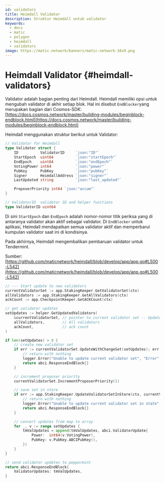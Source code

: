```yaml
---
id: validators
title: Heimdall Validator
description: Struktur Heimdall untuk validator
keywords:
  - docs
  - matic
  - polygon
  - heimdall
  - validators
image: https://matic.network/banners/matic-network-16x9.png
---
```


# Heimdall Validator {#heimdall-validators}

Validator adalah bagian penting dari Heimdall. Heimdall memiliki opsi untuk mengubah validator di akhir setiap blok. Hal ini disebut `EndBlocker`yang merupakan bagian dari Cosmos-SDK: [https://docs.cosmos.network/master/building-modules/beginblock-endblock.html](https://docs.cosmos.network/master/building-modules/beginblock-endblock.html)

Heimdall menggunakan struktur berikut untuk Validator:

```go
// Validator for Heimdall
type Validator struct {
	ID          ValidatorID     `json:"ID"`
	StartEpoch  uint64          `json:"startEpoch"`
	EndEpoch    uint64          `json:"endEpoch"`
	VotingPower int64           `json:"power"`
	PubKey      PubKey          `json:"pubKey"`
	Signer      HeimdallAddress `json:"signer"`
	LastUpdated string          `json:"last_updated"`

	ProposerPriority int64 `json:"accum"`
}

// ValidatorID  validator ID and helper functions
type ValidatorID uint64
```

Di sini `StartEpoch` dan `EndEpoch` adalah nomor-nomor titik periksa yang di antaranya validator akan aktif sebagai validator.  Di `EndBlocker` untuk aplikasi, Heimdall mendapatkan semua validator aktif dan memperbarui kumpulan validator saat ini di kondisinya.

Pada akhirnya, Heimdall mengembalikan pembaruan validator untuk Tendermint.

Sumber: [https://github.com/maticnetwork/heimdall/blob/develop/app/app.go#L500-L542](https://github.com/maticnetwork/heimdall/blob/develop/app/app.go#L500-L542)

```go
// --- Start update to new validators
currentValidatorSet := app.StakingKeeper.GetValidatorSet(ctx)
allValidators := app.StakingKeeper.GetAllValidators(ctx)
ackCount := app.CheckpointKeeper.GetACKCount(ctx)

// get validator updates
setUpdates := helper.GetUpdatedValidators(
	&currentValidatorSet, // pointer to current validator set -- UpdateValidators will modify it
	allValidators,        // All validators
	ackCount,             // ack count
)

if len(setUpdates) > 0 {
	// create new validator set
	if err := currentValidatorSet.UpdateWithChangeSet(setUpdates); err != nil {
		// return with nothing
		logger.Error("Unable to update current validator set", "Error", err)
		return abci.ResponseEndBlock{}
	}

	// increment proposer priority
	currentValidatorSet.IncrementProposerPriority(1)

	// save set in store
	if err := app.StakingKeeper.UpdateValidatorSetInStore(ctx, currentValidatorSet); err != nil {
		// return with nothing
		logger.Error("Unable to update current validator set in state", "Error", err)
		return abci.ResponseEndBlock{}
	}

	// convert updates from map to array
	for _, v := range setUpdates {
		tmValUpdates = append(tmValUpdates, abci.ValidatorUpdate{
			Power:  int64(v.VotingPower),
			PubKey: v.PubKey.ABCIPubKey(),
		})
	}
}

// send validator updates to peppermint
return abci.ResponseEndBlock{
	ValidatorUpdates: tmValUpdates,
}
```
